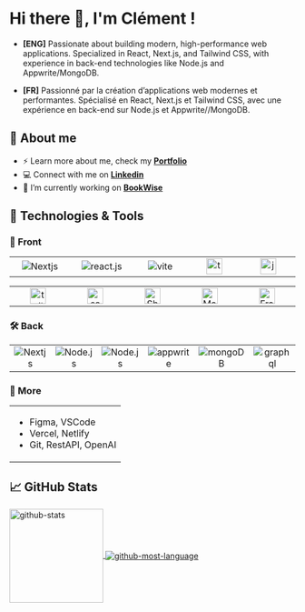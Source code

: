 <h1 align="left"> Hi there 👋, I'm Clément !</h1>

- **[ENG]** Passionate about building modern, high-performance web applications. Specialized in React, Next.js, and Tailwind CSS, with experience in back-end technologies like Node.js and Appwrite/MongoDB.

- **[FR]** Passionné par la création d’applications web modernes et performantes. Spécialisé en React, Next.js et Tailwind CSS, avec une expérience en back-end sur Node.js et Appwrite//MongoDB.

<h2 align="left">📖 About me</h2>

- ⚡ Learn more about me, check my **[Portfolio](https://cmadiot.vercel.app/)**
- 💻 Connect with me on **[Linkedin](https://www.linkedin.com/feed/)**
- 🔭 I’m currently working on **[BookWise](https://github.com/ClementMadiot/BookWise-nextjs-app)**

<h2 align="left">🔧 Technologies & Tools</h2>

<h3 align="left">🎨 Front</h3>

<table>
  <tr>
    <td align="center" width="150">
        <img src="https://img.shields.io/badge/next.js-000000?style=for-the-badge&logo=nextdotjs&logoColor=white" alt="Nextjs" />
    </td>
    <td align="center" width="150">
        <img src="https://img.shields.io/badge/-React_JS-black?style=for-the-badge&logoColor=white&logo=react&color=61DAFB" alt="react.js" />
    </td>
    <td align="center" width="150">
        <img src="https://img.shields.io/badge/-Vite-black?style=for-the-badge&logoColor=white&logo=vite&color=646CFF" alt="vite" />
    </td>
    <td align="center" width="150">
        <img src="https://img.shields.io/badge/-TypeScript-black?style=for-the-badge&logoColor=white&logo=typescript&color=3178C6" height="28px" alt="typescript" />
    </td>
    <td align="center" width="150">
       <img src="https://shields.io/badge/JavaScript-F7DF1E?logo=JavaScript&logoColor=000&style=flat-square" height="28px" alt="javascript" />
    </td>

  </tr>
</table>
<table>
  <tr>
    <td align="center" width="150">
        <img src="https://img.shields.io/badge/-Tailwind_CSS-black?style=for-the-badge&logoColor=white&logo=tailwindcss&color=06B6D4" height="28px" alt="tailwindcss" />
    </td>
    <td align="center" width="150">
        <img src="https://img.shields.io/badge/Sass-CC6699?style=flat-square&logo=Sass&logoColor=white" height="28px" alt="sass" />
    </td>
    <td align="center" width="150">
        <img src="https://img.shields.io/badge/shadcn/ui-000000?style=for-the-badge&logo=shadcn/ui&logoColor=white" height="28px" alt="ShadCDN/UI" />
    </td>
    <td align="center" width="150">
        <img src="https://img.shields.io/badge/Material%20UI-007FFF?style=for-the-badge&logo=mui&logoColor=whitee" height="28px" alt="Material UI" />
    </td>
    <td align="center" width="150">
        <img src="https://img.shields.io/badge/framer_motion-ffca28?style=for-the-badge&logo=framer&logoColor=%23ffffff&color=%237178f6" height="28px" alt="Framer-motion" />
    </td>
    
  </tr>
</table>

<h3 align="left">🛠 Back</h3>
<table>
  <tr>
    <td align="center" width="150">
        <img src="https://img.shields.io/badge/next.js-000000?style=for-the-badge&logo=nextdotjs&logoColor=white" alt="Nextjs" />
    </td>
    <td align="center" width="150">
        <img src="https://img.shields.io/badge/node.js-339933?style=for-the-badge&logo=Node.js&logoColor=white" alt="Node.js" />
    </td>
    <td align="center" width="150">
        <img src="https://img.shields.io/badge/express.js-000000?style=for-the-badge&logo=express&logoColor=white" alt="Node.js" />
    </td>
        <td align="center" width="150">
<img src="https://img.shields.io/badge/-Appwrite-black?style=for-the-badge&logoColor=white&logo=appwrite&color=FD366E" alt="appwrite" />
    </td>
    <td align="center" width="150">
<img src="https://img.shields.io/badge/-MongoDB-13aa52?style=for-the-badge&logo=mongodb&logoColor=white" alt="mongoDB" />
    </td>
    <td align="center" width="150">
<img src="https://img.shields.io/badge/GraphQl-E10098?style=for-the-badge&logo=graphql&logoColor=white" alt="graphql" />
    </td>
  </tr>
</table>

<h3 align="left">📁 More</h3>

<table>
  <td>
    <ul>
      <li>Figma, VSCode</li>
      <li>Vercel, Netlify</li>
      <li>Git, RestAPI, OpenAI</li>
    </ul>
  </td>
</table>

<h2 align="left">📈 GitHub Stats</h2>

<a href="https://github.com/ClementMadiot/ClementMadiot">
<img align="center" height="165" src="https://github-readme-stats.vercel.app/api?username=ClementMadiot&theme=vue-dark&show_icons=true&hide_border=true&count_private=true" alt="github-stats" />
</a>
<a href="https://github.com/ClementMadiot/ClementMadiot">
<img align="center" src="https://github.com/user-attachments/assets/ad9670e3-b2fb-4221-87bc-288824c80b41" alt="github-most-language" />
</a>






